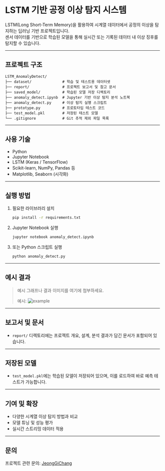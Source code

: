 
# LSTM 기반 공정 이상 탐지 시스템

LSTM(Long Short-Term Memory)을 활용하여 시계열 데이터에서 공정의 이상을 탐지하는 딥러닝 기반 프로젝트입니다.  
센서 데이터를 기반으로 학습된 모델을 통해 실시간 또는 기록된 데이터 내 이상 징후를 탐지할 수 있습니다.

---

## 프로젝트 구조

```
LSTM_AnomalyDetect/
├── dataset/              # 학습 및 테스트용 데이터셋
├── report/               # 프로젝트 보고서 및 참고 문서
├── saved_model/          # 학습된 모델 저장 디렉토리
├── anomaly_detect.ipynb  # Jupyter 기반 이상 탐지 분석 노트북
├── anomaly_detect.py     # 이상 탐지 실행 스크립트
├── prototype.py          # 프로토타입 테스트 코드
├── test_model.pkl        # 저장된 테스트 모델
└── .gitignore            # Git 추적 제외 파일 목록
```

---

##  사용 기술

- Python
- Jupyter Notebook
- LSTM (Keras / TensorFlow)
- Scikit-learn, NumPy, Pandas 등
- Matplotlib, Seaborn (시각화)

---

##  실행 방법

1. 필요한 라이브러리 설치
    ```bash
    pip install -r requirements.txt
    ```

2. Jupyter Notebook 실행
    ```bash
    jupyter notebook anomaly_detect.ipynb
    ```

3. 또는 Python 스크립트 실행
    ```bash
    python anomaly_detect.py
    ```

---

##  예시 결과

> 예시 그래프나 결과 이미지를 여기에 첨부하세요.
> 
> 예시:
> ![example](https://raw.githubusercontent.com/사용자명/저장소명/브랜치명/경로/파일명.png)

---

##  보고서 및 문서

- `report/` 디렉토리에는 프로젝트 개요, 설계, 분석 결과가 담긴 문서가 포함되어 있습니다.

---

##  저장된 모델

- `test_model.pkl`에는 학습된 모델이 저장되어 있으며,
  이를 로드하여 바로 예측 테스트가 가능합니다.

---

## 기여 및 확장

- 다양한 시계열 이상 탐지 방법과 비교
- 모델 튜닝 및 성능 평가
- 실시간 스트리밍 데이터 적용

---

##  문의

프로젝트 관련 문의: [JeongGiChang](https://github.com/JeongGiChang)
